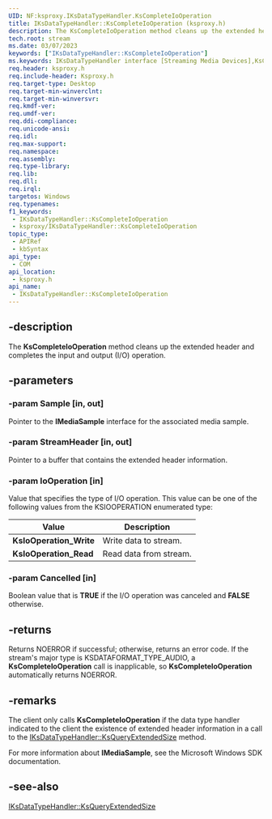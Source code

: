 ```yaml
---
UID: NF:ksproxy.IKsDataTypeHandler.KsCompleteIoOperation
title: IKsDataTypeHandler::KsCompleteIoOperation (ksproxy.h)
description: The KsCompleteIoOperation method cleans up the extended header and completes the input and output (I/O) operation.
tech.root: stream
ms.date: 03/07/2023
keywords: ["IKsDataTypeHandler::KsCompleteIoOperation"]
ms.keywords: IKsDataTypeHandler interface [Streaming Media Devices],KsCompleteIoOperation method, IKsDataTypeHandler.KsCompleteIoOperation, IKsDataTypeHandler::KsCompleteIoOperation, KsCompleteIoOperation, KsCompleteIoOperation method [Streaming Media Devices], KsCompleteIoOperation method [Streaming Media Devices],IKsDataTypeHandler interface, ksproxy/IKsDataTypeHandler::KsCompleteIoOperation, ksproxy_04136093-03d0-4490-bf5c-5e83bddc23c7.xml, stream.iksdatatypehandler_kscompleteiooperation
req.header: ksproxy.h
req.include-header: Ksproxy.h
req.target-type: Desktop
req.target-min-winverclnt: 
req.target-min-winversvr: 
req.kmdf-ver: 
req.umdf-ver: 
req.ddi-compliance: 
req.unicode-ansi: 
req.idl: 
req.max-support: 
req.namespace: 
req.assembly: 
req.type-library: 
req.lib: 
req.dll: 
req.irql: 
targetos: Windows
req.typenames: 
f1_keywords:
 - IKsDataTypeHandler::KsCompleteIoOperation
 - ksproxy/IKsDataTypeHandler::KsCompleteIoOperation
topic_type:
 - APIRef
 - kbSyntax
api_type:
 - COM
api_location:
 - ksproxy.h
api_name:
 - IKsDataTypeHandler::KsCompleteIoOperation
---
```


## -description

The **KsCompleteIoOperation** method cleans up the extended header and completes the input and output (I/O) operation.

## -parameters

### -param Sample [in, out]

Pointer to the **IMediaSample** interface for the associated media sample.

### -param StreamHeader [in, out]

Pointer to a buffer that contains the extended header information.

### -param IoOperation [in]

Value that specifies the type of I/O operation. This value can be one of the following values from the KSIOOPERATION enumerated type:

| Value | Description |
|---|---|
| **KsIoOperation_Write** | Write data to stream. |
| **KsIoOperation_Read** | Read data from stream. |

### -param Cancelled [in]

Boolean value that is **TRUE** if the I/O operation was canceled and **FALSE** otherwise.

## -returns

Returns NOERROR if successful; otherwise, returns an error code. If the stream's major type is KSDATAFORMAT_TYPE_AUDIO, a **KsCompleteIoOperation** call is inapplicable, so **KsCompleteIoOperation** automatically returns NOERROR.

## -remarks

The client only calls **KsCompleteIoOperation** if the data type handler indicated to the client the existence of extended header information in a call to the [IKsDataTypeHandler::KsQueryExtendedSize](/windows-hardware/drivers/ddi/ksproxy/nf-ksproxy-iksdatatypehandler-ksqueryextendedsize) method.

For more information about **IMediaSample**, see the Microsoft Windows SDK documentation.

## -see-also

[IKsDataTypeHandler::KsQueryExtendedSize](/windows-hardware/drivers/ddi/ksproxy/nf-ksproxy-iksdatatypehandler-ksqueryextendedsize)
